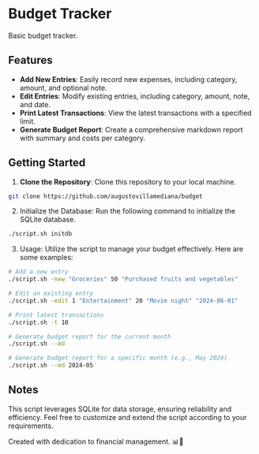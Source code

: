 # Budget Tracker

Basic budget tracker.

## Features

- **Add New Entries**: Easily record new expenses, including category, amount, and optional note.
- **Edit Entries**: Modify existing entries, including category, amount, note, and date.
- **Print Latest Transactions**: View the latest transactions with a specified limit.
- **Generate Budget Report**: Create a comprehensive markdown report with summary and costs per category.

## Getting Started

1. **Clone the Repository**: Clone this repository to your local machine.

```bash
git clone https://github.com/augustovillamediana/budget
```
2. Initialize the Database: Run the following command to initialize the SQLite database.
```bash
./script.sh initdb
```
3. Usage: Utilize the script to manage your budget effectively. Here are some examples:
```bash
# Add a new entry
./script.sh -new "Groceries" 50 "Purchased fruits and vegetables"

# Edit an existing entry
./script.sh -edit 1 "Entertainment" 20 "Movie night" "2024-06-01"

# Print latest transactions
./script.sh -t 10

# Generate budget report for the current month
./script.sh --md

# Generate budget report for a specific month (e.g., May 2024)
./script.sh --md 2024-05
```

## Notes
This script leverages SQLite for data storage, ensuring reliability and efficiency.
Feel free to customize and extend the script according to your requirements.

Created with dedication to financial management. 📊💼
